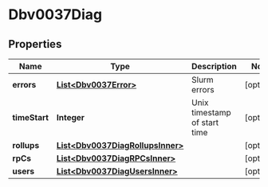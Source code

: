 

# Dbv0037Diag


## Properties

| Name | Type | Description | Notes |
|------------ | ------------- | ------------- | -------------|
|**errors** | [**List&lt;Dbv0037Error&gt;**](Dbv0037Error.md) | Slurm errors |  [optional] |
|**timeStart** | **Integer** | Unix timestamp of start time |  [optional] |
|**rollups** | [**List&lt;Dbv0037DiagRollupsInner&gt;**](Dbv0037DiagRollupsInner.md) |  |  [optional] |
|**rpCs** | [**List&lt;Dbv0037DiagRPCsInner&gt;**](Dbv0037DiagRPCsInner.md) |  |  [optional] |
|**users** | [**List&lt;Dbv0037DiagUsersInner&gt;**](Dbv0037DiagUsersInner.md) |  |  [optional] |



